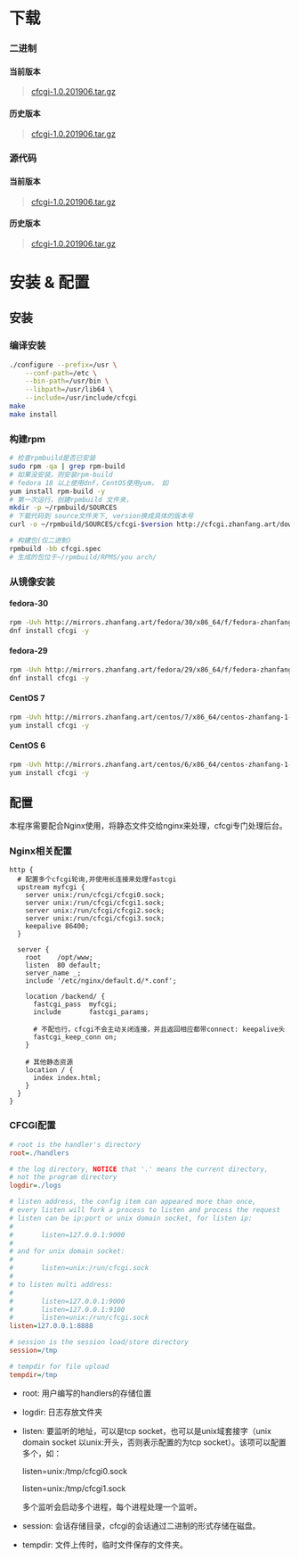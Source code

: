 # 下载

### 二进制

#### 当前版本

>   [cfcgi-1.0.201906.tar.gz](http://zhanfang.art/downloads/binary/cfcgi-1.0.201906.tar.gz)

#### 历史版本

>   [cfcgi-1.0.201906.tar.gz](http://zhanfang.art/downloads/binary/cfcgi-1.0.201906.tar.gz)



### 源代码

#### 当前版本

>   [cfcgi-1.0.201906.tar.gz](http://zhanfang.art/downloads/release/cfcgi-1.0.201906.tar.gz)

#### 历史版本

>   [cfcgi-1.0.201906.tar.gz](http://zhanfang.art/downloads/release/cfcgi-1.0.201906.tar.gz)



# 安装 & 配置

## 安装

### 编译安装

```sh
./configure --prefix=/usr \
	--conf-path=/etc \
	--bin-path=/usr/bin \
	--libpath=/usr/lib64 \
	--include=/usr/include/cfcgi
make
make install
```

### 构建rpm

```bash
# 检查rpmbuild是否已安装
sudo rpm -qa | grep rpm-build
# 如果没安装，则安装rpm-build
# fedora 18 以上使用dnf，CentOS使用yum， 如
yum install rpm-build -y
# 第一次运行，创建rpmbuild 文件夹，
mkdir -p ~/rpmbuild/SOURCES
# 下载代码到 source文件夹下, version换成具体的版本号
curl -o ~/rpmbuild/SOURCES/cfcgi-$version http://cfcgi.zhanfang.art/downloads/release/cfcgi-$version.tar.gz

# 构建包(仅二进制)
rpmbuild -bb cfcgi.spec
# 生成的包位于~/rpmbuild/RPMS/you arch/
```

### 从镜像安装

#### fedora-30

```sh
rpm -Uvh http://mirrors.zhanfang.art/fedora/30/x86_64/f/fedora-zhanfang-1-1.fc30.noarch.rpm
dnf install cfcgi -y
```

#### fedora-29

```sh
rpm -Uvh http://mirrors.zhanfang.art/fedora/29/x86_64/f/fedora-zhanfang-1-1.fc29.noarch.rpm
dnf install cfcgi -y
```

#### CentOS 7

```sh
rpm -Uvh http://mirrors.zhanfang.art/centos/7/x86_64/centos-zhanfang-1-1.el.noarch.rpm
yum install cfcgi -y
```

#### CentOS 6

```bash
rpm -Uvh http://mirrors.zhanfang.art/centos/6/x86_64/centos-zhanfang-1-1.el.noarch.rpm
yum install cfcgi -y
```

## 配置

本程序需要配合Nginx使用，将静态文件交给nginx来处理，cfcgi专门处理后台。

### Nginx相关配置

```nginx
http {
  # 配置多个cfcgi轮询,并使用长连接来处理fastcgi
  upstream myfcgi {
    server unix:/run/cfcgi/cfcgi0.sock;
    server unix:/run/cfcgi/cfcgi1.sock;
    server unix:/run/cfcgi/cfcgi2.sock;
    server unix:/run/cfcgi/cfcgi3.sock;
    keepalive 86400;
  }
  
  server {
    root	/opt/www;
  	listen	80 default;  
    server_name _;
    include '/etc/nginx/default.d/*.conf';
    
    location /backend/ {
      fastcgi_pass 	myfcgi;
      include 		fastcgi_params;
      
      # 不配也行，cfcgi不会主动关闭连接，并且返回相应都带connect: keepalive头
      fastcgi_keep_conn on;
    }
    
    # 其他静态资源
    location / {
      index index.html;
    }
  }
}
```

### CFCGI配置

```ini
# root is the handler's directory
root=./handlers

# the log directory, NOTICE that '.' means the current directory, 
# not the program directory
logdir=./logs

# listen address, the config item can appeared more than once, 
# every listen will fork a process to listen and process the request
# listen can be ip:port or unix domain socket, for listen ip:
#   
#       listen=127.0.0.1:9000
#
# and for unix domain socket:
#
#       listen=unix:/run/cfcgi.sock
#
# to listen multi address:
#
#       listen=127.0.0.1:9000
#       listen=127.0.0.1:9100
#       listen=unix:/run/cfcgi.sock
listen=127.0.0.1:8888

# session is the session load/store directory
session=/tmp

# tempdir for file upload
tempdir=/tmp
```

- root: 用户编写的handlers的存储位置

- logdir: 日志存放文件夹

- listen: 要监听的地址，可以是tcp socket，也可以是unix域套接字（unix domain socket 以unix:开头，否则表示配置的为tcp socket）。该项可以配置多个，如：

  listen=unix:/tmp/cfcgi0.sock

  listen=unix:/tmp/cfcgi1.sock

  多个监听会启动多个进程，每个进程处理一个监听。

- session: 会话存储目录，cfcgi的会话通过二进制的形式存储在磁盘。

- tempdir: 文件上传时，临时文件保存的文件夹。